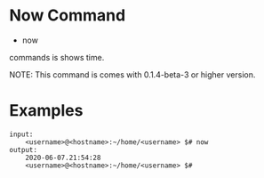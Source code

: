 # Now Command

* now 

commands is shows time.

NOTE: This command is comes with 0.1.4-beta-3 or higher version.

# Examples 

```
input:
    <username>@<hostname>:~/home/<username> $# now
output:
	2020-06-07.21:54:28
    <username>@<hostname>:~/home/<username> $#
```
